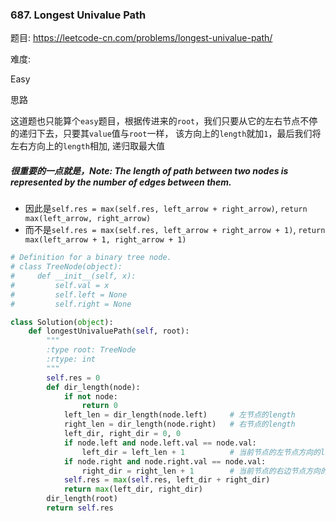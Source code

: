 ### 687. Longest Univalue Path


题目:
<https://leetcode-cn.com/problems/longest-univalue-path/>


难度:

Easy



思路

这道题也只能算个```easy```题目，根据传进来的```root```，我们只要从它的左右节点不停的递归下去，只要其```value```值与```root```一样，
该方向上的```length```就加```1```，最后我们将左右方向上的```length```相加, 递归取最大值
##### 很重要的一点就是，Note: The length of path between two nodes is represented by the number of edges between them.
- 因此是```self.res = max(self.res, left_arrow + right_arrow)```, ```return max(left_arrow, right_arrow)```
- 而不是```self.res = max(self.res, left_arrow + right_arrow + 1)```, ```return max(left_arrow + 1, right_arrow + 1)```





```python
# Definition for a binary tree node.
# class TreeNode(object):
#     def __init__(self, x):
#         self.val = x
#         self.left = None
#         self.right = None

class Solution(object):
    def longestUnivaluePath(self, root):
        """
        :type root: TreeNode
        :rtype: int
        """
        self.res = 0
        def dir_length(node):
            if not node:
                return 0
            left_len = dir_length(node.left)     # 左节点的length
            right_len = dir_length(node.right)   # 右节点的length
            left_dir, right_dir = 0, 0
            if node.left and node.left.val == node.val:
                left_dir = left_len + 1          # 当前节点的左节点方向的length
            if node.right and node.right.val == node.val:
                right_dir = right_len + 1        # 当前节点的右边节点方向的length
            self.res = max(self.res, left_dir + right_dir)
            return max(left_dir, right_dir)
        dir_length(root)
        return self.res
```



